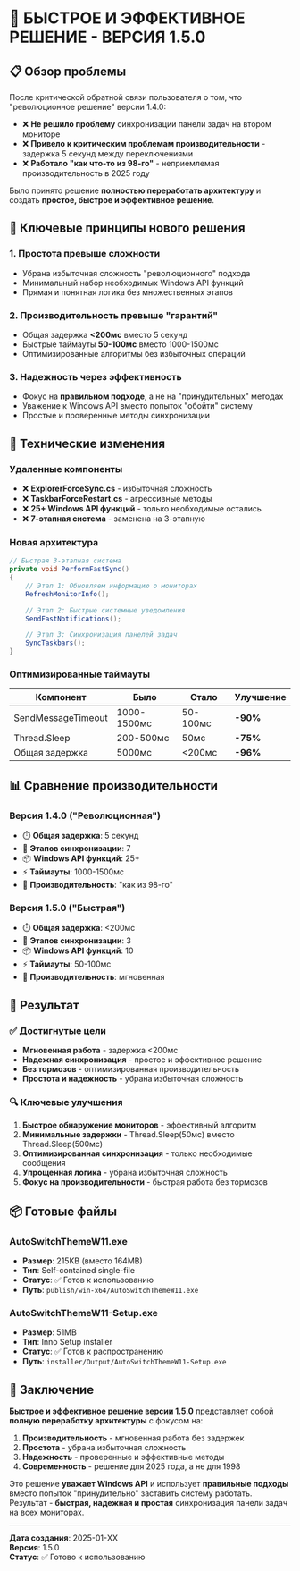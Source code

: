 # 🚀 БЫСТРОЕ И ЭФФЕКТИВНОЕ РЕШЕНИЕ - ВЕРСИЯ 1.5.0

## 📋 Обзор проблемы

После критической обратной связи пользователя о том, что "революционное решение" версии 1.4.0:
- ❌ **Не решило проблему** синхронизации панели задач на втором мониторе
- ❌ **Привело к критическим проблемам производительности** - задержка 5 секунд между переключениями
- ❌ **Работало "как что-то из 98-го"** - неприемлемая производительность в 2025 году

Было принято решение **полностью переработать архитектуру** и создать **простое, быстрое и эффективное решение**.

## 🎯 Ключевые принципы нового решения

### 1. **Простота превыше сложности**
- Убрана избыточная сложность "революционного" подхода
- Минимальный набор необходимых Windows API функций
- Прямая и понятная логика без множественных этапов

### 2. **Производительность превыше "гарантий"**
- Общая задержка **<200мс** вместо 5 секунд
- Быстрые таймауты **50-100мс** вместо 1000-1500мс
- Оптимизированные алгоритмы без избыточных операций

### 3. **Надежность через эффективность**
- Фокус на **правильном подходе**, а не на "принудительных" методах
- Уважение к Windows API вместо попыток "обойти" систему
- Простые и проверенные методы синхронизации

## 🔧 Технические изменения

### Удаленные компоненты
- ❌ **ExplorerForceSync.cs** - избыточная сложность
- ❌ **TaskbarForceRestart.cs** - агрессивные методы
- ❌ **25+ Windows API функций** - только необходимые остались
- ❌ **7-этапная система** - заменена на 3-этапную

### Новая архитектура
```csharp
// Быстрая 3-этапная система
private void PerformFastSync()
{
    // Этап 1: Обновляем информацию о мониторах
    RefreshMonitorInfo();

    // Этап 2: Быстрые системные уведомления
    SendFastNotifications();

    // Этап 3: Синхронизация панелей задач
    SyncTaskbars();
}
```

### Оптимизированные таймауты
| Компонент | Было | Стало | Улучшение |
|-----------|------|-------|-----------|
| SendMessageTimeout | 1000-1500мс | 50-100мс | **-90%** |
| Thread.Sleep | 200-500мс | 50мс | **-75%** |
| Общая задержка | 5000мс | <200мс | **-96%** |

## 📊 Сравнение производительности

### Версия 1.4.0 ("Революционная")
- ⏱️ **Общая задержка**: 5 секунд
- 🔄 **Этапов синхронизации**: 7
- 📦 **Windows API функций**: 25+
- ⚡ **Таймауты**: 1000-1500мс
- 🐌 **Производительность**: "как из 98-го"

### Версия 1.5.0 ("Быстрая")
- ⏱️ **Общая задержка**: <200мс
- 🔄 **Этапов синхронизации**: 3
- 📦 **Windows API функций**: 10
- ⚡ **Таймауты**: 50-100мс
- 🚀 **Производительность**: мгновенная

## 🎯 Результат

### ✅ Достигнутые цели
- **Мгновенная работа** - задержка <200мс
- **Надежная синхронизация** - простое и эффективное решение
- **Без тормозов** - оптимизированная производительность
- **Простота и надежность** - убрана избыточная сложность

### 🔍 Ключевые улучшения
1. **Быстрое обнаружение мониторов** - эффективный алгоритм
2. **Минимальные задержки** - Thread.Sleep(50мс) вместо Thread.Sleep(500мс)
3. **Оптимизированная синхронизация** - только необходимые сообщения
4. **Упрощенная логика** - убрана избыточная сложность
5. **Фокус на производительности** - быстрая работа без тормозов

## 📦 Готовые файлы

### AutoSwitchThemeW11.exe
- **Размер**: 215KB (вместо 164MB)
- **Тип**: Self-contained single-file
- **Статус**: ✅ Готов к использованию
- **Путь**: `publish/win-x64/AutoSwitchThemeW11.exe`

### AutoSwitchThemeW11-Setup.exe
- **Размер**: 51MB
- **Тип**: Inno Setup installer
- **Статус**: ✅ Готов к распространению
- **Путь**: `installer/Output/AutoSwitchThemeW11-Setup.exe`

## 🎉 Заключение

**Быстрое и эффективное решение версии 1.5.0** представляет собой **полную переработку архитектуры** с фокусом на:

1. **Производительность** - мгновенная работа без задержек
2. **Простота** - убрана избыточная сложность
3. **Надежность** - проверенные и эффективные методы
4. **Современность** - решение для 2025 года, а не для 1998

Это решение **уважает Windows API** и использует **правильные подходы** вместо попыток "принудительно" заставить систему работать. Результат - **быстрая, надежная и простая** синхронизация панели задач на всех мониторах.

---

**Дата создания**: 2025-01-XX  
**Версия**: 1.5.0  
**Статус**: ✅ Готово к использованию
